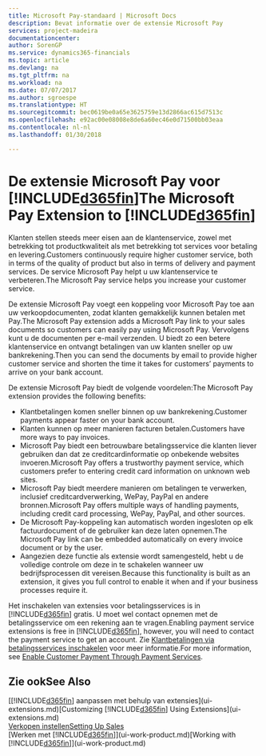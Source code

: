 ```yaml
---
title: Microsoft Pay-standaard | Microsoft Docs
description: Bevat informatie over de extensie Microsoft Pay
services: project-madeira
documentationcenter: 
author: SorenGP
ms.service: dynamics365-financials
ms.topic: article
ms.devlang: na
ms.tgt_pltfrm: na
ms.workload: na
ms.date: 07/07/2017
ms.author: sgroespe
ms.translationtype: HT
ms.sourcegitcommit: bec0619be0a65e3625759e13d2866ac615d7513c
ms.openlocfilehash: e92ac00e08008e8de6a60ec46e0d71500bb03eaa
ms.contentlocale: nl-nl
ms.lasthandoff: 01/30/2018

---
```

# <a name="the-microsoft-pay-extension-to-included365finincludesd365finlongmdmd"></a><span data-ttu-id="fb709-103">De extensie Microsoft Pay voor [!INCLUDE[d365fin](includes/d365fin_long_md.md)]</span><span class="sxs-lookup"><span data-stu-id="fb709-103">The Microsoft Pay Extension to [!INCLUDE[d365fin](includes/d365fin_long_md.md)]</span></span>
<span data-ttu-id="fb709-104">Klanten stellen steeds meer eisen aan de klantenservice, zowel met betrekking tot productkwaliteit als met betrekking tot services voor betaling en levering.</span><span class="sxs-lookup"><span data-stu-id="fb709-104">Customers continuously require higher customer service, both in terms of the quality of product but also in terms of delivery and payment services.</span></span> <span data-ttu-id="fb709-105">De service Microsoft Pay helpt u uw klantenservice te verbeteren.</span><span class="sxs-lookup"><span data-stu-id="fb709-105">The Microsoft Pay service helps you increase your customer service.</span></span>

<span data-ttu-id="fb709-106">De extensie Microsoft Pay voegt een koppeling voor Microsoft Pay toe aan uw verkoopdocumenten, zodat klanten gemakkelijk kunnen betalen met Pay.</span><span class="sxs-lookup"><span data-stu-id="fb709-106">The Microsoft Pay extension adds a Microsoft Pay link to your sales documents so customers can easily pay using Microsoft Pay.</span></span> <span data-ttu-id="fb709-107">Vervolgens kunt u de documenten per e-mail verzenden. U biedt zo een betere klantenservice en ontvangt betalingen van uw klanten sneller op uw bankrekening.</span><span class="sxs-lookup"><span data-stu-id="fb709-107">Then you can send the documents by email to provide higher customer service and shorten the time it takes for customers’ payments to arrive on your bank account.</span></span>

<span data-ttu-id="fb709-108">De extensie Microsoft Pay biedt de volgende voordelen:</span><span class="sxs-lookup"><span data-stu-id="fb709-108">The Microsoft Pay extension provides the following benefits:</span></span>
- <span data-ttu-id="fb709-109">Klantbetalingen komen sneller binnen op uw bankrekening.</span><span class="sxs-lookup"><span data-stu-id="fb709-109">Customer payments appear faster on your bank account.</span></span>
- <span data-ttu-id="fb709-110">Klanten kunnen op meer manieren facturen betalen.</span><span class="sxs-lookup"><span data-stu-id="fb709-110">Customers have more ways to pay invoices.</span></span>
- <span data-ttu-id="fb709-111">Microsoft Pay biedt een betrouwbare betalingsservice die klanten liever gebruiken dan dat ze creditcardinformatie op onbekende websites invoeren.</span><span class="sxs-lookup"><span data-stu-id="fb709-111">Microsoft Pay offers a trustworthy payment service, which customers prefer to entering credit card information on unknown web sites.</span></span>
- <span data-ttu-id="fb709-112">Microsoft Pay biedt meerdere manieren om betalingen te verwerken, inclusief creditcardverwerking, WePay, PayPal en andere bronnen.</span><span class="sxs-lookup"><span data-stu-id="fb709-112">Microsoft Pay offers multiple ways of handling payments, including credit card processing, WePay, PayPal, and other sources.</span></span>
- <span data-ttu-id="fb709-113">De Microsoft Pay-koppeling kan automatisch worden ingesloten op elk factuurdocument of de gebruiker kan deze laten opnemen.</span><span class="sxs-lookup"><span data-stu-id="fb709-113">The Microsoft Pay link can be embedded automatically on every invoice document or by the user.</span></span>
- <span data-ttu-id="fb709-114">Aangezien deze functie als extensie wordt samengesteld, hebt u de volledige controle om deze in te schakelen wanneer uw bedrijfsprocessen dit vereisen.</span><span class="sxs-lookup"><span data-stu-id="fb709-114">Because this functionality is built as an extension, it gives you full control to enable it when and if your business processes require it.</span></span>

<span data-ttu-id="fb709-115">Het inschakelen van extensies voor betalingsservices is in [!INCLUDE[d365fin](includes/d365fin_md.md)] gratis. U moet wel contact opnemen met de betalingsservice om een rekening aan te vragen.</span><span class="sxs-lookup"><span data-stu-id="fb709-115">Enabling payment service extensions is free in [!INCLUDE[d365fin](includes/d365fin_md.md)], however, you will need to contact the payment service to get an account.</span></span> <span data-ttu-id="fb709-116">Zie [Klantbetalingen via betalingsservices inschakelen](sales-how-enable-payment-service-extensions.md) voor meer informatie.</span><span class="sxs-lookup"><span data-stu-id="fb709-116">For more information, see [Enable Customer Payment Through Payment Services](sales-how-enable-payment-service-extensions.md).</span></span>

## <a name="see-also"></a><span data-ttu-id="fb709-117">Zie ook</span><span class="sxs-lookup"><span data-stu-id="fb709-117">See Also</span></span>
<span data-ttu-id="fb709-118">[[!INCLUDE[d365fin](includes/d365fin_md.md)] aanpassen met behulp van extensies](ui-extensions.md)</span><span class="sxs-lookup"><span data-stu-id="fb709-118">[Customizing [!INCLUDE[d365fin](includes/d365fin_md.md)] Using Extensions](ui-extensions.md)</span></span>  
[<span data-ttu-id="fb709-119">Verkopen instellen</span><span class="sxs-lookup"><span data-stu-id="fb709-119">Setting Up Sales</span></span>](sales-setup-sales.md)  
<span data-ttu-id="fb709-120">[Werken met [!INCLUDE[d365fin](includes/d365fin_md.md)]](ui-work-product.md)</span><span class="sxs-lookup"><span data-stu-id="fb709-120">[Working with [!INCLUDE[d365fin](includes/d365fin_md.md)]](ui-work-product.md)</span></span>

